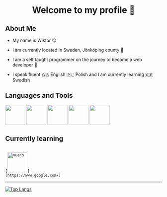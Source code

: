
<h1 align="center">Welcome to my profile 👋</h1>

## About Me
          
* My name is Wiktor 😊

* I am currently located in Sweden, Jönköping county 💯

* I am a self taught programmer on the journey to become a web developer 🚀

* I speak fluent 🇬🇧 English 🇵🇱 Polish and I am currently learning 🇸🇪 Swedish

## Languages and Tools
<div>
<code><img src="https://cdn.jsdelivr.net/gh/devicons/devicon/icons/python/python-original.svg"  width="64" height="64" class="hovertext"/></code>
<code><img src="https://cdn.jsdelivr.net/gh/devicons/devicon/icons/javascript/javascript-original.svg"  width="64" height="64"/></code>
<code><img src="https://cdn.jsdelivr.net/gh/devicons/devicon/icons/typescript/typescript-original.svg"  width="64" height="64"/></code>
<code><img src="https://cdn.jsdelivr.net/gh/devicons/devicon/icons/mongodb/mongodb-original.svg"  width="64" height="64"/></code>
<code><img src="https://cdn.jsdelivr.net/gh/devicons/devicon/icons/linux/linux-original.svg" width="64" height="64"/></code>
</div>

## Currently learning
<div>
<code>
[<img alt="vuejs" src="https://cdn.jsdelivr.net/gh/devicons/devicon/icons/vuejs/vuejs-original-wordmark.svg" width="64" height="64"/>]
(https://www.google.com/)
</code>
          

</div>

<hr>

[![Top Langs](https://github-readme-stats.vercel.app/api/top-langs/?username=anuraghazra&layout=compact)](https://github.com/anuraghazra/github-readme-stats)

          
 

<!--
**wiktor-falek/wiktor-falek** is a ✨ _special_ ✨ repository because its `README.md` (this file) appears on your GitHub profile.

Here are some ideas to get you started:

- 🔭 I’m currently working on ...
- 🌱 I’m currently learning ...
- 👯 I’m looking to collaborate on ...
- 🤔 I’m looking for help with ...
- 💬 Ask me about ...
- 📫 How to reach me: ...
- 😄 Pronouns: ...
- ⚡ Fun fact: ...
-->
